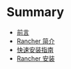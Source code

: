 # Summary

* [前言](README.md)
* [Rancher 简介](overview/overview.md)
* [快速安装指南](QuickStartGuide/qsg.md)
* [Rancher 安装](Installing-Rancher/installing_rancher.md)


